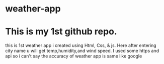 # weather-app

<h1>This is my 1st github repo.</h1>
<p>this is 1st weather app i created using Html, Css, & js. Here after entering city name u will get temp,humidity,and wind speed. I used some https and api so i can't say the accuracy of weather app is same like google </p>
